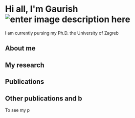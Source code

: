 # Hi all, I'm Gaurish ![enter image description here](https://twemoji.maxcdn.com/2/72x72/1f44b.png)
I am currently pursing my Ph.D. the University of Zagreb

## About me

## My research

## Publications

## Other publications and b
To see my p

<!--stackedit_data:
eyJoaXN0b3J5IjpbMTA1NTkzMjAyXX0=
-->